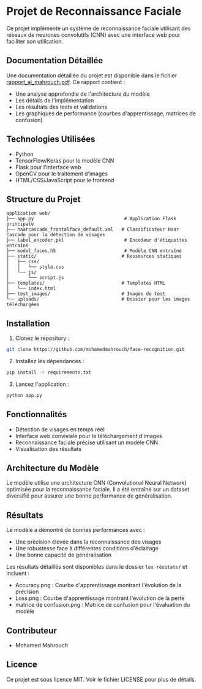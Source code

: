 # Projet de Reconnaissance Faciale

Ce projet implémente un système de reconnaissance faciale utilisant des réseaux de neurones convolutifs (CNN) avec une interface web pour faciliter son utilisation.

## Documentation Détaillée

Une documentation détaillée du projet est disponible dans le fichier [rapport_ai_mahrouch.pdf](../rapport_ai_mahrouch.pdf). Ce rapport contient :
- Une analyse approfondie de l'architecture du modèle
- Les détails de l'implémentation
- Les résultats des tests et validations
- Les graphiques de performance (courbes d'apprentissage, matrices de confusion)

## Technologies Utilisées

- Python
- TensorFlow/Keras pour le modèle CNN
- Flask pour l'interface web
- OpenCV pour le traitement d'images
- HTML/CSS/JavaScript pour le frontend

## Structure du Projet

```
application web/
├── app.py                                 # Application Flask principale
├── haarcascade_frontalface_default.xml   # Classificateur Haar Cascade pour la détection de visages
├── label_encoder.pkl                      # Encodeur d'étiquettes entraîné
├── model_faces.h5                         # Modèle CNN entraîné
├── static/                               # Ressources statiques
│   ├── css/
│   │   └── style.css
│   └── js/
│       └── script.js
├── templates/                            # Templates HTML
│   └── index.html
├── test_images/                          # Images de test
└── uploads/                              # Dossier pour les images téléchargées
```

## Installation

1. Clonez le repository :
```bash
git clone https://github.com/mohamedmahrouch/face-recognition.git
```

2. Installez les dépendances :
```bash
pip install -r requirements.txt
```

3. Lancez l'application :
```bash
python app.py
```

## Fonctionnalités

- Détection de visages en temps réel
- Interface web conviviale pour le téléchargement d'images
- Reconnaissance faciale précise utilisant un modèle CNN
- Visualisation des résultats

## Architecture du Modèle

Le modèle utilise une architecture CNN (Convolutional Neural Network) optimisée pour la reconnaissance faciale. Il a été entraîné sur un dataset diversifié pour assurer une bonne performance de généralisation.

## Résultats

Le modèle a démontré de bonnes performances avec :
- Une précision élevée dans la reconnaissance des visages
- Une robustesse face à différentes conditions d'éclairage
- Une bonne capacité de généralisation

Les résultats détaillés sont disponibles dans le dossier `les résutats/` et incluent :
- Accuracy.png : Courbe d'apprentissage montrant l'évolution de la précision
- Loss.png : Courbe d'apprentissage montrant l'évolution de la perte
- matrice de confusion.png : Matrice de confusion pour l'évaluation du modèle

## Contributeur

- Mohamed Mahrouch

## Licence

Ce projet est sous licence MIT. Voir le fichier LICENSE pour plus de détails.